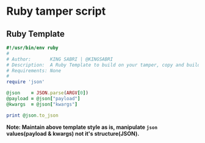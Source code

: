 # Ruby tamper script


## Ruby Template

```ruby
#!/usr/bin/env ruby
#
# Author:       KING SABRI | @KINGSABRI
# Description:  A Ruby Template to build on your tamper, copy and build on me.
# Requirements: None
#
require 'json'

@json    = JSON.parse(ARGV[0])
@payload = @json["payload"]
@kwargs  = @json["kwargs"]

print @json.to_json
```

**Note: Maintain above template style as is, manipulate `json` values(payload & kwargs) not it's structure(JSON).**
